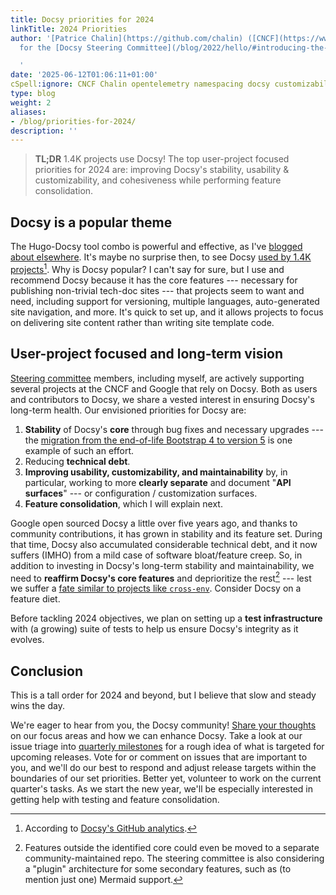 ```yaml
---
title: Docsy priorities for 2024
linkTitle: 2024 Priorities
author: '[Patrice Chalin](https://github.com/chalin) ([CNCF](https://www.cncf.io/)),
  for the [Docsy Steering Committee](/blog/2022/hello/#introducing-the-psc)

  '
date: '2025-06-12T01:06:11+01:00'
cSpell:ignore: CNCF Chalin opentelemetry namespacing docsy customizability deprioritize
type: blog
weight: 2
aliases:
- /blog/priorities-for-2024/
description: ''
---
```


> **TL;DR** 1.4K projects use Docsy! The top user-project focused priorities for
> 2024 are: improving Docsy's stability, usability & customizability, and
> cohesiveness while performing feature consolidation.

## Docsy is a popular theme

The Hugo-Docsy tool combo is powerful and effective, as I've [blogged about
elsewhere]. It's maybe no surprise then, to see Docsy [used by 1.4K
projects][docsy-analytics][^0]. Why is Docsy popular? I can't say for sure, but
I use and recommend Docsy because it has the core features --- necessary for
publishing non-trivial tech-doc sites --- that projects seem to want and need,
including support for versioning, multiple languages, auto-generated site
navigation, and more. It's quick to set up, and it allows projects to focus on
delivering site content rather than writing site template code.

## User-project focused and long-term vision

[Steering committee][sc] members, including myself, are actively supporting
several projects at the CNCF and Google that rely on Docsy. Both as users and
contributors to Docsy, we share a vested interest in ensuring Docsy's long-term
health. Our envisioned priorities for Docsy are:

1.  **Stability** of Docsy's **core** through bug fixes and necessary upgrades
    --- the [migration from the end-of-life Bootstrap 4 to version
    5][bs5-migration] is one example of such an effort.
2.  Reducing **technical debt**.
3.  **Improving usability, customizability, and maintainability** by, in
    particular, working to more **clearly separate** and document "**API
    surfaces**" --- or configuration / customization surfaces.
4.  **Feature consolidation**, which I will explain next.

Google open sourced Docsy a little over five years ago, and thanks to community
contributions, it has grown in stability and its feature set. During that time,
Docsy also accumulated considerable technical debt, and it now suffers (IMHO)
from a mild case of software bloat/feature creep. So, in addition to investing
in Docsy's long-term stability and maintainability, we need to **reaffirm
Docsy's core features** and deprioritize the rest[^1] --- lest we suffer a [fate
similar to projects like `cross-env`][ce]. Consider Docsy on a feature diet.

Before tackling 2024 objectives, we plan on setting up a **test infrastructure**
with (a growing) suite of tests to help us ensure Docsy's integrity as it
evolves.

## Conclusion

This is a tall order for 2024 and beyond, but I believe that slow and steady
wins the day.

We're eager to hear from you, the Docsy community! [Share your thoughts] on our
focus areas and how we can enhance Docsy. Take a look at our issue triage into
[quarterly milestones] for a rough idea of what is targeted for upcoming
releases. Vote for or comment on issues that are important to you, and we'll do
our best to respond and adjust release targets within the boundaries of our set
priorities. Better yet, volunteer to work on the current quarter's tasks. As we
start the new year, we'll be especially interested in getting help with testing
and feature consolidation.

[^0]: According to [Docsy's GitHub analytics][docsy-analytics].
[^1]:
    Features outside the identified core could even be moved to a separate
    community-maintained repo. The steering committee is also considering a
    "plugin" architecture for some secondary features, such as (to mention just
    one) Mermaid support.

[blogged about elsewhere]:
  https://www.cncf.io/blog/2023/01/19/fast-and-effective-tools-for-cncf-and-open-source-project-websites/
[docsy-analytics]: https://github.com/google/docsy/network/dependents
[ce]: https://github.com/kentcdodds/cross-env/issues/257
[sc]: https://www.docsy.dev/blog/2022/hello/#introducing-the-psc
[bs5-migration]: https://www.docsy.dev/blog/2023/bootstrap-5-migration/
[share your thoughts]: https://github.com/google/docsy/discussions
[quarterly milestones]: https://github.com/google/docsy/milestones
